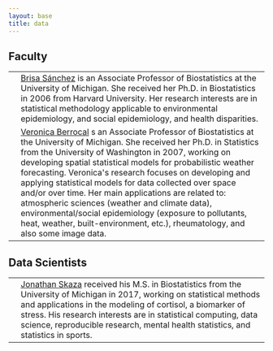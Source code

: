 ```yaml
---
layout: base
title: data
---
```



## Faculty

<table>
  <tbody>
    <tr>
      <td><div class="thumbbrisa"></div></td>
      <td> <a href="">Brisa Sánchez</a> is an Associate Professor of Biostatistics at the University of Michigan. She received her Ph.D. in Biostatistics in 2006 from Harvard University. Her research interests are in statistical methodology applicable to environmental epidemiology, and social epidemiology, and health disparities.</td>
    </tr>
    <tr>
      <td><div class="thumbberrocal"></div></td>
      <td><a href="">Veronica Berrocal</a> s an Associate Professor of Biostatistics at the University of Michigan. She received her Ph.D. in Statistics from the University of Washington in 2007, working on developing spatial statistical models for probabilistic weather forecasting. Veronica's research focuses on developing and applying statistical models for data collected over space and/or over time. Her main applications are related to: atmospheric sciences (weather and climate data), environmental/social epidemiology (exposure to pollutants, heat, weather, built-environment, etc.), rheumatology, and also some image data.</td>
    </tr>
  </tbody>
</table>

## Data Scientists

<table>
  <tbody>
    <tr>
      <td><div class="thumbskaza"></div></td>
      <td> <a href="">Jonathan Skaza</a> received his M.S. in Biostatistics from the University of Michigan in 2017, working on statistical methods and applications in the modeling of cortisol, a biomarker of stress. His research interests are in statistical computing, data science, reproducible research, mental health statistics, and statistics in sports. </td>
    </tr>
  </tbody>
</table>


